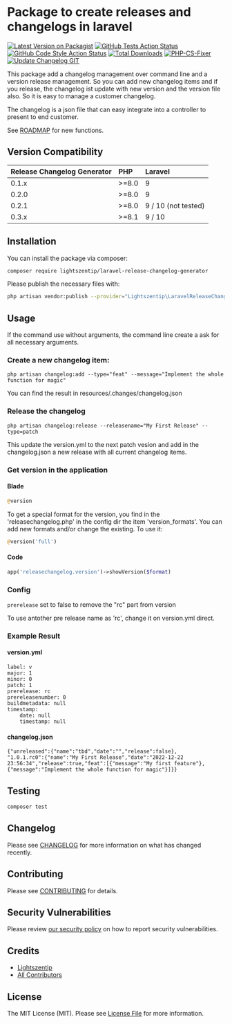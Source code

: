# Package to create releases and changelogs in laravel

[![Latest Version on Packagist](https://img.shields.io/packagist/v/lightszentip/laravel-release-changelog-generator.svg?style=flat-square)](https://packagist.org/packages/lightszentip/laravel-release-changelog-generator)
[![GitHub Tests Action Status](https://img.shields.io/github/workflow/status/lightszentip/laravel-release-changelog-generator/run-tests?label=tests)](https://github.com/lightszentip/laravel-release-changelog-generator/actions?query=workflow%3Arun-tests+branch%3Amain)
[![GitHub Code Style Action Status](https://img.shields.io/github/workflow/status/lightszentip/laravel-release-changelog-generator/Fix%20PHP%20code%20style%20issues?label=code%20style)](https://github.com/lightszentip/laravel-release-changelog-generator/actions?query=workflow%3A"Fix+PHP+code+style+issues"+branch%3Amain)
[![Total Downloads](https://img.shields.io/packagist/dt/lightszentip/laravel-release-changelog-generator.svg?style=flat-square)](https://packagist.org/packages/lightszentip/laravel-release-changelog-generator) [![PHP-CS-Fixer](https://github.com/lightszentip/laravel-release-changelog-generator/actions/workflows/quality-check.yml/badge.svg?branch=main)](https://github.com/lightszentip/laravel-release-changelog-generator/actions/workflows/quality-check.yml) [![Update Changelog GIT](https://github.com/lightszentip/laravel-release-changelog-generator/actions/workflows/update-changelog-main.yml/badge.svg)](https://github.com/lightszentip/laravel-release-changelog-generator/actions/workflows/update-changelog-main.yml)

This package add a changelog management over command line and a version release management. So you can add new changelog items and if you release, the changelog ist update with new version and the version file also. So it is easy to manage a customer changelog.

The changelog is a json file that can easy integrate into a controller to present to end customer.

See [ROADMAP](ROADMAP.md) for new functions.

## Version Compatibility

 Release Changelog Generator  | PHP   | Laravel             | 
:---------|:------|:--------------------
 0.1.x     | >=8.0 | 9                   
 0.2.0     | >=8.0 | 9                   
 0.2.1      | >=8.0 | 9 / 10 (not tested) 
 0.3.x      | >=8.1 |  9 / 10       


## Installation

You can install the package via composer:

```bash
composer require lightszentip/laravel-release-changelog-generator
```

Please publish the necessary files with:

```bash
php artisan vendor:publish --provider="Lightszentip\LaravelReleaseChangelogGenerator\ServiceProvider""
```

## Usage

If the command use without arguments, the command line create a ask for all necessary arguments.

### Create a new changelog item:
```shell
php artisan changelog:add --type="feat" --message="Implement the whole function for magic"
```

You can find the result in resources/.changes/changelog.json

### Release the changelog

```shell
php artisan changelog:release --releasename="My First Release" --type=patch
```

This update the version.yml to the next patch vesion and add in the changelog.json a new release with all current changelog items.

### Get version in the application 

#### Blade

```php
@version
```
To get a special format for the version, you find in the 'releasechangelog.php' in the config dir the item 'version_formats'. You can add new formats and/or change the existing. To use it:

```php
@version('full')
```
#### Code

```php
app('releasechangelog.version')->showVersion($format)
```

### Config

````prerelease```` set to false to remove the "rc" part from version

To use antother pre release name as 'rc', change it on version.yml direct.

### Example Result

#### version.yml

```
label: v
major: 1
minor: 0
patch: 1
prerelease: rc
prereleasenumber: 0
buildmetadata: null
timestamp:
    date: null
    timestamp: null
```

#### changelog.json

```
{"unreleased":{"name":"tbd","date":"","release":false},
"1.0.1.rc0":{"name":"My First Release","date":"2022-12-22 23:56:34","release":true,"feat":[{"message":"My first feature"},{"message":"Implement the whole function for magic"}]}}
```


## Testing

```bash
composer test
```

## Changelog

Please see [CHANGELOG](CHANGELOG.md) for more information on what has changed recently.

## Contributing

Please see [CONTRIBUTING](CONTRIBUTING.md) for details.

## Security Vulnerabilities

Please review [our security policy](../../security/policy) on how to report security vulnerabilities.

## Credits

- [Lightszentip](https://github.com/lightszentip)
- [All Contributors](../../contributors)

## License

The MIT License (MIT). Please see [License File](LICENSE.md) for more information.
